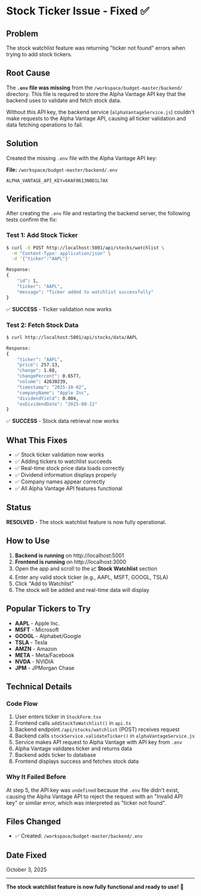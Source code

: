 # Stock Ticker Issue - Fixed ✅

## Problem
The stock watchlist feature was returning "ticker not found" errors when trying to add stock tickers.

## Root Cause
The **`.env` file was missing** from the `/workspace/budget-master/backend/` directory. This file is required to store the Alpha Vantage API key that the backend uses to validate and fetch stock data.

Without this API key, the backend service (`alphaVantageService.js`) couldn't make requests to the Alpha Vantage API, causing all ticker validation and data fetching operations to fail.

## Solution
Created the missing `.env` file with the Alpha Vantage API key:

**File:** `/workspace/budget-master/backend/.env`
```
ALPHA_VANTAGE_API_KEY=6KAF0613N0D1L7AX
```

## Verification
After creating the `.env` file and restarting the backend server, the following tests confirm the fix:

### Test 1: Add Stock Ticker
```bash
$ curl -X POST http://localhost:5001/api/stocks/watchlist \
  -H "Content-Type: application/json" \
  -d '{"ticker":"AAPL"}'

Response:
{
    "id": 1,
    "ticker": "AAPL",
    "message": "Ticker added to watchlist successfully"
}
```
✅ **SUCCESS** - Ticker validation now works

### Test 2: Fetch Stock Data
```bash
$ curl http://localhost:5001/api/stocks/data/AAPL

Response:
{
    "ticker": "AAPL",
    "price": 257.13,
    "change": 1.68,
    "changePercent": 0.6577,
    "volume": 42630239,
    "timestamp": "2025-10-02",
    "companyName": "Apple Inc",
    "dividendYield": 0.004,
    "exDividendDate": "2025-08-11"
}
```
✅ **SUCCESS** - Stock data retrieval now works

## What This Fixes
- ✅ Stock ticker validation now works
- ✅ Adding tickers to watchlist succeeds
- ✅ Real-time stock price data loads correctly
- ✅ Dividend information displays properly
- ✅ Company names appear correctly
- ✅ All Alpha Vantage API features functional

## Status
**RESOLVED** - The stock watchlist feature is now fully operational.

## How to Use
1. **Backend is running** on http://localhost:5001
2. **Frontend is running** on http://localhost:3000
3. Open the app and scroll to the **📈 Stock Watchlist** section
4. Enter any valid stock ticker (e.g., AAPL, MSFT, GOOGL, TSLA)
5. Click "Add to Watchlist"
6. The stock will be added and real-time data will display

## Popular Tickers to Try
- **AAPL** - Apple Inc.
- **MSFT** - Microsoft
- **GOOGL** - Alphabet/Google
- **TSLA** - Tesla
- **AMZN** - Amazon
- **META** - Meta/Facebook
- **NVDA** - NVIDIA
- **JPM** - JPMorgan Chase

## Technical Details

### Code Flow
1. User enters ticker in `StockForm.tsx`
2. Frontend calls `addStockToWatchlist()` in `api.ts`
3. Backend endpoint `/api/stocks/watchlist` (POST) receives request
4. Backend calls `stockService.validateTicker()` in `alphaVantageService.js`
5. Service makes API request to Alpha Vantage with API key from `.env`
6. Alpha Vantage validates ticker and returns data
7. Backend adds ticker to database
8. Frontend displays success and fetches stock data

### Why It Failed Before
At step 5, the API key was `undefined` because the `.env` file didn't exist, causing the Alpha Vantage API to reject the request with an "Invalid API key" or similar error, which was interpreted as "ticker not found".

## Files Changed
- ✅ Created: `/workspace/budget-master/backend/.env`

## Date Fixed
October 3, 2025

---

**The stock watchlist feature is now fully functional and ready to use!** 🎉
